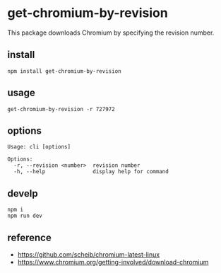 # get-chromium-by-revision

This package downloads Chromium by specifying the revision number.

## install

```shell
npm install get-chromium-by-revision
```

## usage

```shell
get-chromium-by-revision -r 727972
```

## options

```shell
Usage: cli [options]

Options:
  -r, --revision <number>  revision number
  -h, --help               display help for command
```

## develp

```shell
npm i
npm run dev
```

## reference

- https://github.com/scheib/chromium-latest-linux
- https://www.chromium.org/getting-involved/download-chromium

